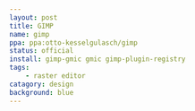 ```yaml
---
layout: post
title: GIMP
name: gimp
ppa: ppa:otto-kesselgulasch/gimp
status: official
install: gimp-gmic gmic gimp-plugin-registry
tags:
    - raster editor
catagory: design
background: blue
---
```


